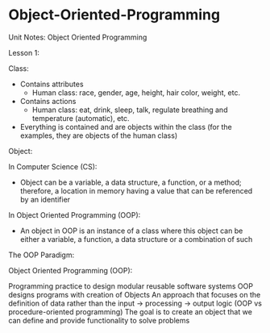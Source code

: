 # Object-Oriented-Programming
Unit Notes: Object Oriented Programming   

Lesson 1:        

Class:    
- Contains attributes       
  - Human class: race, gender, age, height, hair color, weight, etc.       
- Contains actions        
  - Human class: eat, drink, sleep, talk, regulate breathing and temperature (automatic), etc.       
- Everything is contained and are objects within the class (for the examples, they are objects of the human class)         

Object:  

In Computer Science (CS):       
- Object can be a variable, a data structure, a function, or a method; therefore, a location in memory having a value that can be referenced by an identifier
        
In Object Oriented Programming (OOP):          
- An object in OOP is an instance of a class where this object can be either a variable, a function, a data structure or a combination of such       

The OOP Paradigm:          

Object Oriented Programming (OOP):           

Programming practice to design modular reusable software systems
OOP designs programs with creation of Objects
An approach that focuses on the definition of data rather than the input → processing → output logic (OOP vs procedure-oriented programming)
The goal is to create an object that we can define and provide functionality to solve problems


